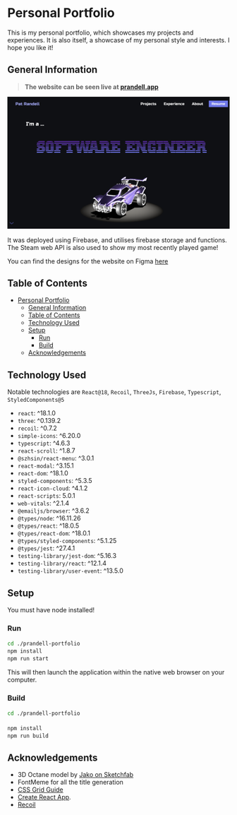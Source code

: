 # Personal Portfolio

This is my personal portfolio, which showcases my projects and experiences. It is also itself, a showcase of my personal style and interests. I hope you like it!

## General Information

> <b>The website can be seen live at [prandell.app](https://prandell.app/)</b>

![alt-text](https://github.com/prandell/prandell-portfolio/blob/main/resources/screen-shot.png)

It was deployed using Firebase, and utilises firebase storage and functions. The Steam web API is also used to show my most recently played game!

You can find the designs for the website on Figma [here](https://www.figma.com/file/QtvZ9zthdgHsrgV7segTIA/Prandell-Portfolio?node-id=0%3A1)

## Table of Contents

- [Personal Portfolio](#Personal-Portfolio)
  - [General Information](#general-information)
  - [Table of Contents](#table-of-contents)
  - [Technology Used](#technology-used)
  - [Setup](#setup)
    - [Run](#run)
    - [Build](#build)
  - [Acknowledgements](#acknowledgements)

## Technology Used

Notable technologies are `React@18`, `Recoil`, `ThreeJs`, `Firebase`, `Typescript`, `StyledComponents@5`

- `react`: ^18.1.0
- `three`: ^0.139.2
- `recoil`: ^0.7.2
- `simple-icons`: ^6.20.0
- `typescript`: ^4.6.3
- `react-scroll`: ^1.8.7
- `@szhsin/react-menu`: ^3.0.1
- `react-modal`: ^3.15.1
- `react-dom`: ^18.1.0
- `styled-components`: ^5.3.5
- `react-icon-cloud`: ^4.1.2
- `react-scripts`: 5.0.1
- `web-vitals`: ^2.1.4
- `@emailjs/browser`: ^3.6.2
- `@types/node`: ^16.11.26
- `@types/react`: ^18.0.5
- `@types/react-dom`: ^18.0.1
- `@types/styled-components`: ^5.1.25
- `@types/jest`: ^27.4.1
- `testing-library/jest-dom`: ^5.16.3
- `testing-library/react`: ^12.1.4
- `testing-library/user-event`: ^13.5.0

## Setup

You must have node installed!

### Run

```bash
cd ./prandell-portfolio
npm install
npm run start
```

This will then launch the application within the native web browser on your computer.

### Build

```bash
cd ./prandell-portfolio

npm install
npm run build
```

## Acknowledgements

- 3D Octane model by [Jako on Sketchfab](https://sketchfab.com/fairlight51)
- FontMeme for all the title generation
- [CSS Grid Guide](https://css-tricks.com/snippets/css/complete-guide-grid/)
- [Create React App](https://github.com/facebook/create-react-app).
- [Recoil](https://recoiljs.org/)
